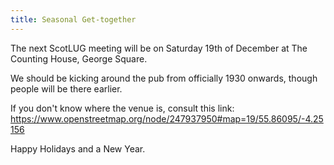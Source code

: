 ```yaml
---
title: Seasonal Get-together
---
```


The next ScotLUG meeting will be on Saturday 19th of December at The Counting House, George Square.

We should be kicking around the pub from officially 1930 onwards, though people will be there earlier.

If you don't know where the venue is, consult this link: https://www.openstreetmap.org/node/247937950#map=19/55.86095/-4.25156

Happy Holidays and a New Year.
